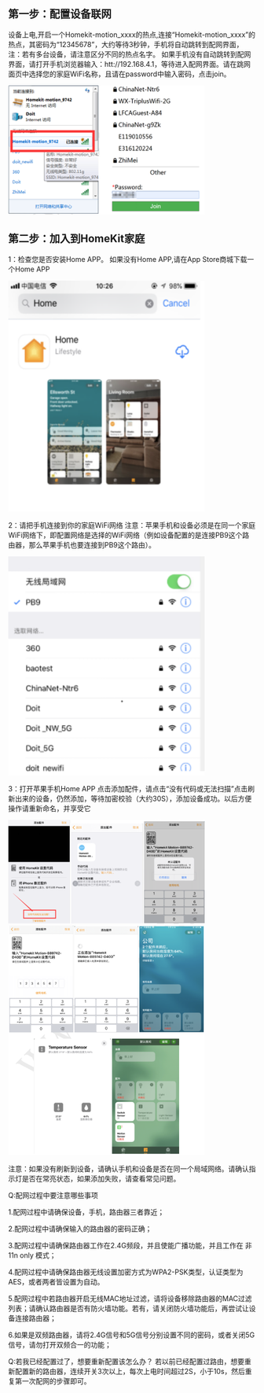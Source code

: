 ## 第一步：配置设备联网
设备上电,开启一个Homekit-motion_xxxx的热点,连接“Homekit-motion_xxxx”的热点，其密码为“12345678”，大约等待3秒钟，手机将自动跳转到配网界面，注：若有多台设备，请注意区分不同的热点名字。
如果手机没有自动跳转到配网界面，请打开手机浏览器输入：htt://192.168.4.1，等待进入配网界面。请在跳网面页中选择您的家庭WiFi名称，且请在password中输入密码，点击join。

 <img src="../README_IMAGE/3.png" width="400" />
 
## 第二步：加入到HomeKit家庭
1：检查您是否安装Home APP。
如果没有Home APP,请在App Store商城下载一个Home APP

 <img src="../README_IMAGE/4.png" width="400" />
 
 2：请把手机连接到你的家庭WiFi网络
注意：苹果手机和设备必须是在同一个家庭WiFi网络下，即配置网络是选择的WiFi网络（例如设备配置的是连接PB9这个路由器，那么苹果手机也要连接到PB9这个路由）。

<img src="../README_IMAGE/5.png" width="400" />

3：打开苹果手机Home APP 点击添加配件，请点击“没有代码或无法扫描”点击刷新出来的设备，仍然添加，等待加密校验（大约30S），添加设备成功。以后方便操作请重新命名，并享受它

<img src="../README_IMAGE/6.png" width="400" />
<img src="../README_IMAGE/7.png" width="400" />

注意：如果没有刷新到设备，请确认手机和设备是否在同一个局域网络。请确认指示灯是否在常亮状态，如果添加失败，请查看常见问题。

Q:配网过程中要注意哪些事项

1.配网过程中请确保设备，手机，路由器三者靠近；

2.配网过程中请确保输入的路由器的密码正确；

3.配网过程中请确保路由器工作在2.4G频段，并且使能广播功能，并且工作在 非11n only 模式；

4.配网过程中请确保路由器无线设置加密方式为WPA2-PSK类型，认证类型为AES，或者两者皆设置为自动。

5.配网过程中若路由器开启无线MAC地址过滤，请将设备移除路由器的MAC过滤列表；请确认路由器是否有防火墙功能。若有，请关闭防火墙功能后，再尝试让设备连接路由器；

6.如果是双频路由器，请将2.4G信号和5G信号分别设置不同的密码，或者关闭5G信号，请勿打开双频合一的功能；

Q:若我已经配置过了，想要重新配置该怎么办？
若以前已经配置过路由，想要重新配置新的路由器，连续开关3次以上，每次上电时间超过2S，小于10s，然后重复第一次配网的步骤即可。
